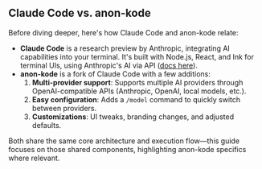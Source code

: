 ## Claude Code vs. anon-kode

Before diving deeper, here's how Claude Code and anon-kode relate:

- **Claude Code** is a research preview by Anthropic, integrating AI capabilities into your terminal. It's built with Node.js, React, and Ink for terminal UIs, using Anthropic's AI via API ([docs here](https://docs.anthropic.com/en/docs/agents-and-tools/claude-code/overview)).
- **anon-kode** is a fork of Claude Code with a few additions:
  1. **Multi-provider support**: Supports multiple AI providers through OpenAI-compatible APIs (Anthropic, OpenAI, local models, etc.).
  2. **Easy configuration**: Adds a `/model` command to quickly switch between providers.
  3. **Customizations**: UI tweaks, branding changes, and adjusted defaults.

Both share the same core architecture and execution flow—this guide focuses on those shared components, highlighting anon-kode specifics where relevant.

